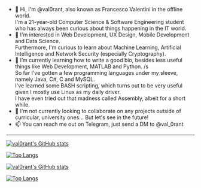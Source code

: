 - 👋 Hi, I'm @val0rant, also known as Francesco Valentini in the offline world.  
     I'm a 21-year-old Computer Science & Software Engineering student who has always been curious about things happening in the IT world.
- 👀 I'm interested in Web Development, UX Design, Mobile Development and Data Science.  
     Furthermore, I'm curious to learn about Machine Learning, Artificial Intelligence and Network Security (especially Cryptography).
- 🌱 I’m currently learning how to write a good bio, besides less useful things like Web Development, MATLAB and Python. /s  
     So far I've gotten a few programming languages under my sleeve, namely Java, C#, C and MySQL.  
     I've learned some BASH scripting, which turns out to be very useful given I mostly use Linux as my daily driver.  
     I have even tried out that madness called Assembly, albeit for a short while.
- 💞️ I'm not currently looking to collaborate on any projects outside of curricular, university ones... But let's see in the future!
- 📫 You can reach me out on Telegram, just send a DM to @val_0rant

-----------------------------------------------------------------------------------------------------------------------------------------------------

<!--- dark theme: tokyonight --->

[![val0rant's GitHub stats](https://github-readme-stats.vercel.app/api?username=val0rant&count_private=true&show_icons=true&theme=tokyonight#gh-dark-mode-only)](https://github.com/anuraghazra/github-readme-stats#gh-dark-mode-only)
<!--- former background gradient: bg_color=30,e96443,904e95&title_color=fff&text_color=fff&icon_color=fff --->

[![Top Langs](https://github-readme-stats.vercel.app/api/top-langs/?username=val0rant&layout=compact&theme=tokyonight#gh-dark-mode-only)](https://github.com/anuraghazra/github-readme-stats#gh-dark-mode-only)

<!--- light theme: buefy --->
[![val0rant's GitHub stats](https://github-readme-stats.vercel.app/api?username=val0rant&count_private=true&show_icons=true&theme=buefy#gh-light-mode-only)](https://github.com/anuraghazra/github-readme-stats#gh-light-mode-only)

[![Top Langs](https://github-readme-stats.vercel.app/api/top-langs/?username=val0rant&layout=compact&theme=buefy#gh-light-mode-only)](https://github.com/anuraghazra/github-readme-stats#gh-light-mode-only)

<!---
<div>
    <img align=top src="https://github-readme-stats.vercel.app/api?username=val0rant&count_private=true&show_icons=true&title_color=ffffff&icon_color=34abeb&text_color=daf7dc&bg_color=151515"/><br/>
    <img align=top src="https://github-readme-stats.vercel.app/api/top-langs/?username=val0rant&layout=compact&theme=tokyonight&show_icons=true&title_color=ffffff&icon_color=34abeb&text_color=daf7dc&bg_color=151515"/>
<div>
--->

<!---
- 👋 Hi, I’m @val0rant
- 👀 I’m interested in ...
- 🌱 I’m currently learning ...
- 💞️ I’m looking to collaborate on ...
- 📫 How to reach me ...
--->

<!---
val0rant/val0rant is a ✨ special ✨ repository because its `README.md` (this file) appears on your GitHub profile.
You can click the Preview link to take a look at your changes.
--->
